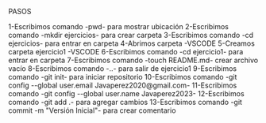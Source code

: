 PASOS

1-Escribimos comando -pwd-				para mostrar ubicación
2-Escribimos comando -mkdir ejercicios-			para crear carpeta
3-Escribimos comando -cd ejercicios-			para entrar en carpeta
4-Abrimos carpeta		-VSCODE	
5-Creamos carpeta ejercicio1	-VSCODE
6-Escribimos comando -cd ejercicio1-			para entrar en carpeta
7-Escribimos comando -touch README.md-			crear archivo vacío
8-Escribimos comando -..-				para salir de ejercicio1
9-Escribimos comando -git init- 			para iniciar repositorio
10-Escribimos comando -git config --global user.email Javaperez2020@gmail.com-
11-Escribimos comando -git config --global user.name Javaperez2023-
12-Escribimos comando -git add .-			para agregar cambios
13-Escribimos comando -git commit -m "Versión Inicial"-	para crear comentario